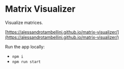 # Matrix Visualizer
Visualize matrices.

[https://alessandrotambellini.github.io/matrix-visualizer/](https://alessandrotambellini.github.io/matrix-visualizer/)

Run the app locally:
- `npm i`
- `npm run start`
